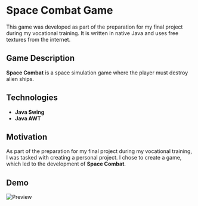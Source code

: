 # Space Combat Game

This game was developed as part of the preparation for my final project during my vocational training. It is written in native Java and uses free textures from the internet.

## Game Description

**Space Combat** is a space simulation game where the player must destroy alien ships.

## Technologies

- **Java Swing**
- **Java AWT**

## Motivation

As part of the preparation for my final project during my vocational training, I was tasked with creating a personal project. I chose to create a game, which led to the development of **Space Combat**.

## Demo
![Preview](Space-Combat/preview/preview.gif)
